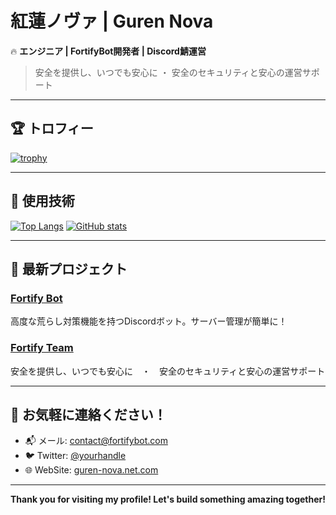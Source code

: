 # 紅蓮ノヴァ | Guren Nova  

🔥 **エンジニア | FortifyBot開発者 | Discord鯖運営**  
> 安全を提供し、いつでも安心に ・ 安全のセキュリティと安心の運営サポート  

---

## 🏆 トロフィー

[![trophy](https://github-profile-trophy.vercel.app/?username=guren-nova&theme=radical)](https://github.com/ryo-ma/github-profile-trophy)

---

## 🚀 使用技術

[![Top Langs](https://github-readme-stats.vercel.app/api/top-langs/?username=guren-nova)](https://github.com/guren-nova/github-readme-stats)
[![GitHub stats](https://github-readme-stats.vercel.app/api?username=guren-nova&count_private=true&show_icons=true&hide_title=true&theme=dark)](https://github.com/guren-nova)

---

## 🌱 最新プロジェクト

### [Fortify Bot](https://www.fortifybot.com)
高度な荒らし対策機能を持つDiscordボット。サーバー管理が簡単に！

### [Fortify Team](https://www.fortifybot.net)
安全を提供し、いつでも安心に　・　安全のセキュリティと安心の運営サポート

---

## 💬 お気軽に連絡ください！

- 📬 メール: [contact@fortifybot.com](mailto:contact@fortifybot.com)
- 🐦 Twitter: [@yourhandle](https://twitter.com/FortifyBot)
- 🌐 WebSite: [guren-nova.net.com](https://guren-nova.com)

---

**Thank you for visiting my profile! Let's build something amazing together!**
